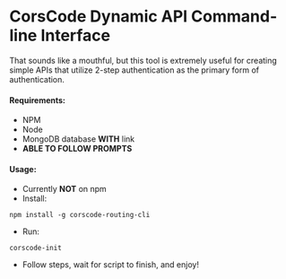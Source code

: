 # CorsCode Dynamic API Command-line Interface

That sounds like a mouthful, but this tool is extremely useful for creating simple APIs that utilize 2-step authentication as the primary form of authentication.

#### Requirements:
- NPM
- Node
- MongoDB database __WITH__ link
- __ABLE TO FOLLOW PROMPTS__

#### Usage:
- Currently __NOT__ on npm
- Install:
```
npm install -g corscode-routing-cli
```
- Run:
```
corscode-init
```
- Follow steps, wait for script to finish, and enjoy!